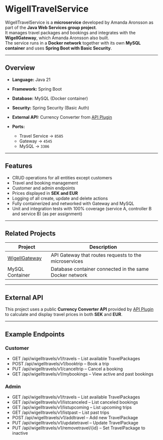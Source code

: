 # WigellTravelService

WigellTravelService is a **microservice** developed by Amanda Aronsson as part of the **Java Web Services group project**.  
It manages travel packages and bookings and integrates with the **WigellGateway**, which Amanda Aronsson also built.  
The service runs in a **Docker network** together with its own **MySQL container** and uses **Spring Boot with Basic Security**.

---

##  Overview

- **Language:** Java 21
- **Framework:** Spring Boot
- **Database:** MySQL (Docker container)
- **Security:** Spring Security (Basic Auth)
- **External API:** Currency Converter from [API Plugin](https://apiplugin.com/)

- **Ports:**
    - Travel Service → `8585`
    - Gateway → `4545`
    - MySQL → `3306`

---

##  Features

- CRUD operations for all entities except customers
- Travel and booking management
- Customer and admin endpoints
- Prices displayed in **SEK and EUR**
- Logging of all create, update and delete actions
- Fully containerized and networked with Gateway and MySQL
- Unit and integration tests with 100% coverage (service A, controller B and service B) (as per assignment)

---

##  Related Projects

| Project | Description |
|----------|-------------|
| [WigellGateway](https://github.com/Sommar-skog/WigellGateway) | API Gateway that routes requests to the microservices |
| MySQL Container | Database container connected in the same Docker network |

---

## External API

This project uses a public **Currency Converter API** provided by [API Plugin](https://apiplugin.com/)  
to calculate and display travel prices in both **SEK** and **EUR**.

---
## Example Endpoints

### Customer

- GET /api/wigelltravels/v1/travels – List available TravelPackages
- POST /api/wigelltravels/v1/booktrip – Book a trip
- PUT /api/wigelltravels/v1/canceltrip – Cancel a booking
- GET /api/wigelltravels/v1/mybookings – View active and past bookings

### Admin

- GET /api/wigelltravels/v1/travels – List available TravelPackages
- GET /api/wigelltravels/v1/listcanceled – List canceled bookings
- GET /api/wigelltravels/v1/listupcoming – List upcoming trips
- GET /api/wigelltravels/v1/listpast – List past trips
- POST /api/wigelltravels/v1/addtravel – Add new TravelPackage
- PUT /api/wigelltravels/v1/updatetravel – Update TravelPackage
- PUT /api/wigelltravels/v1/removetravel/{id} – Set TravelPackage to inactive
